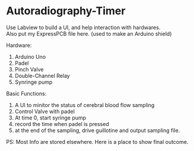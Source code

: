 # Autoradiography-Timer

Use Labview to build a UI, and help interaction with hardwares.  
Also put my ExpressPCB file here. (used to make an Arduino shield)  

Hardware:
1. Arduino Uno  
2. Padel  
3. Pinch Valve  
4. Double-Channel Relay  
5. Synringe pump  

Basic Functions:
1. A UI to minitor the status of cerebral blood flow sampling  
2. Control Valve with padel  
3. At time 0, start syringe pump  
4. record the time when padel is pressed  
5. at the end of the sampling, drive guillotine and output sampling file.  


PS: Most Info are stored elsewhere. Here is a place to show final outcome.
